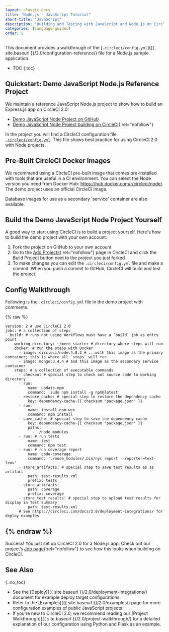 ```yaml
---
layout: classic-docs
title: "Node.js - JavaScript Tutorial"
short-title: "JavaScript"
description: "Building and Testing with JavaScript and Node.js on CircleCI 2.0"
categories: [language-guides]
order: 5
---
```


This document provides a walkthrough of the [`.circleci/config.yml`]({{ site.baseurl }}/2.0/configuration-reference/) file for a Node.js sample application.

* TOC
{:toc}

## Quickstart: Demo JavaScript Node.js Reference Project

We maintain a reference JavaScript Node.js project to show how to build an Express.js app on CircleCI 2.0:

- <a href="https://github.com/CircleCI-Public/circleci-demo-javascript-express" target="_blank">Demo JavaScript Node Project on GitHub</a>
- [Demo JavaScript Node Project building on CircleCI](https://circleci.com/gh/CircleCI-Public/circleci-demo-javascript-express){:rel="nofollow"}

In the project you will find a CircleCI configuration file <a href="https://github.com/CircleCI-Public/circleci-demo-javascript-express/blob/master/.circleci/config.yml" target="_blank">`.circleci/config.yml`</a>. This file shows best practice for using CircleCI 2.0 with Node projects.

## Pre-Built CircleCI Docker Images

We recommend using a CircleCI pre-built image that comes pre-installed with tools that are useful in a CI environment. You can select the Node version you need from Docker Hub: <https://hub.docker.com/r/circleci/node/>. The demo project uses an official CircleCI image.

Database images for use as a secondary 'service' container are also available.

## Build the Demo JavaScript Node Project Yourself

A good way to start using CircleCI is to build a project yourself. Here's how to build the demo project with your own account:

1. Fork the project on GitHub to your own account
2. Go to the [Add Projects](https://circleci.com/add-projects){:rel="nofollow"} page in CircleCI and click the Build Project button next to the project you just forked
3. To make changes you can edit the `.circleci/config.yml` file and make a commit. When you push a commit to GitHub, CircleCI will build and test the project.

## Config Walkthrough

Following is the `.circleci/config.yml` file in the demo project with comments.

{% raw %}
```
version: 2 # use CircleCI 2.0
jobs: # a collection of steps
  build: # runs not using Workflows must have a `build` job as entry point
    working_directory: ~/mern-starter # directory where steps will run
    docker: # run the steps with Docker
      - image: circleci/node:4.8.2 # ...with this image as the primary container; this is where all `steps` will run
      - image: mongo:3.4.4 # and this image as the secondary service container
    steps: # a collection of executable commands
      - checkout # special step to check out source code to working directory
      - run:
          name: update-npm
          command: 'sudo npm install -g npm@latest'
      - restore_cache: # special step to restore the dependency cache
          key: dependency-cache-{{ checksum "package.json" }}
      - run:
          name: install-npm-wee
          command: npm install
      - save_cache: # special step to save the dependency cache
          key: dependency-cache-{{ checksum "package.json" }}
          paths:
            - ./node_modules
      - run: # run tests
          name: test
          command: npm test
      - run: # run coverage report
          name: code-coverage
          command: './node_modules/.bin/nyc report --reporter=text-lcov'
      - store_artifacts: # special step to save test results as as artifact
          path: test-results.xml
          prefix: tests
      - store_artifacts:
          path: coverage
          prefix: coverage
      - store_test_results: # special step to upload test results for display in Test Summary
          path: test-results.xml
      # See https://circleci.com/docs/2.0/deployment-integrations/ for deploy examples
```
{% endraw %}
---

Success! You just set up CircleCI 2.0 for a Node.js app. Check out our project’s [Job page](https://circleci.com/gh/CircleCI-Public/circleci-demo-javascript-express){:rel="nofollow"} to see how this looks when building on CircleCI.

## See Also
{:.no_toc}

- See the [Deploy]({{ site.baseurl }}/2.0/deployment-integrations/) document for example deploy target configurations.
- Refer to the [Examples]({{ site.baseurl }}/2.0/examples/) page for more configuration examples of public JavaScript projects.
- If you're new to CircleCI 2.0, we recommend reading our [Project Walkthrough]({{ site.baseurl }}/2.0/project-walkthrough/) for a detailed explanation of our configuration using Python and Flask as an example.
